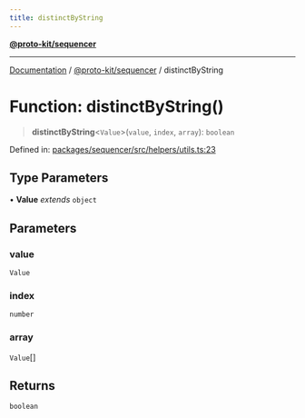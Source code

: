 ```yaml
---
title: distinctByString
---
```


[**@proto-kit/sequencer**](../README.md)

***

[Documentation](../../../README.md) / [@proto-kit/sequencer](../README.md) / distinctByString

# Function: distinctByString()

> **distinctByString**\<`Value`\>(`value`, `index`, `array`): `boolean`

Defined in: [packages/sequencer/src/helpers/utils.ts:23](https://github.com/proto-kit/framework/blob/4d6b3b6da51b3edee0fbf25ce72c1f59ec61e891/packages/sequencer/src/helpers/utils.ts#L23)

## Type Parameters

• **Value** *extends* `object`

## Parameters

### value

`Value`

### index

`number`

### array

`Value`[]

## Returns

`boolean`
